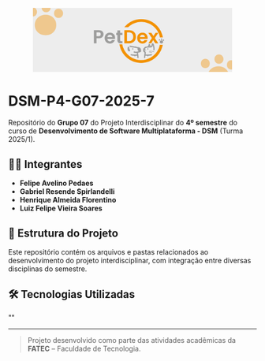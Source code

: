<p align="center">
  <img src="docs/img/capa-dex.svg" alt="Capa do Projeto" width="80%" />
</p>

# DSM-P4-G07-2025-7

Repositório do **Grupo 07** do Projeto Interdisciplinar do **4º semestre** do curso de **Desenvolvimento de Software Multiplataforma - DSM** (Turma 2025/1).

## 👨‍💻 Integrantes

- **Felipe Avelino Pedaes**  
- **Gabriel Resende Spirlandelli**  
- **Henrique Almeida Florentino**  
- **Luiz Felipe Vieira Soares**  


## 📂 Estrutura do Projeto

Este repositório contém os arquivos e pastas relacionados ao desenvolvimento do projeto interdisciplinar, com integração entre diversas disciplinas do semestre.

## 🛠 Tecnologias Utilizadas

""

---

> Projeto desenvolvido como parte das atividades acadêmicas da **FATEC** – Faculdade de Tecnologia.
